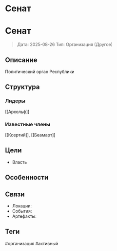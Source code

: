 

# Сенат


# Сенат

> Дата: 2025-08-26
> Тип: Организация (Другое)




## Описание
Политический орган Республики

## Структура
### Лидеры
[[Архольф]]

### Известные члены
[[Ксертий]], [[Беамарт]]

## Цели
- Власть

## Особенности


## Связи
- Локации: 
- События: 
- Артефакты: 

## Теги
#организация #активный
